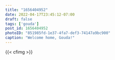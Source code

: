 ```yaml
---
title: "1656404952"
date: 2022-04-17T23:45:12-07:00
draft: false
tags: ['gouda']
post_id: 1656404952
photoID: "851985fd-1e37-4fa7-def3-74147a9bc900"
caption: "Welcome home, Gouda!"
---
```

{{< cfimg >}}